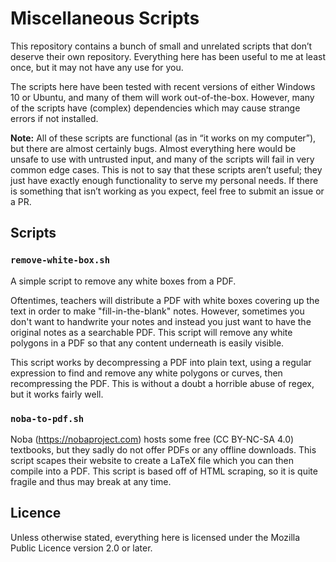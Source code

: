 Miscellaneous Scripts
====================

This repository contains a bunch of small and unrelated scripts that don’t deserve their own repository. Everything here has been useful to me at least once, but it may not have any use for you. 

The scripts here have been tested with recent versions of either Windows 10 or Ubuntu, and many of them will work out-of-the-box. However, many of the scripts have (complex) dependencies which may cause strange errors if not installed.

**Note:** All of these scripts are functional (as in “it works on my computer”), but there are almost certainly bugs. Almost everything here would be unsafe to use with untrusted input, and many of the scripts will fail in very common edge cases. This is not to say that these scripts aren’t useful; they just have exactly enough functionality to serve my personal needs. If there is something that isn’t working as you expect, feel free to submit an issue or a PR.

Scripts
-------

### `remove-white-box.sh`
A simple script to remove any white boxes from a PDF. 

Oftentimes, teachers will distribute a PDF with white boxes covering
up the text in order to make "fill-in-the-blank" notes. However,
sometimes you don't want to handwrite your notes and instead you just
want to have the original notes as a searchable PDF. This script will
remove any white polygons in a PDF so that any content underneath is
easily visible. 

This script works by decompressing a PDF into plain text, using a
regular expression to find and remove any white polygons or curves,
then recompressing the PDF. This is without a doubt a horrible abuse
of regex, but it works fairly well.

### `noba-to-pdf.sh`
Noba (https://nobaproject.com) hosts some free (CC BY-NC-SA 4.0)
textbooks, but they sadly do not offer PDFs or any offline downloads.
This script scapes their website to create a LaTeX file which you can
then compile into a PDF. This script is based off of HTML scraping, so
it is quite fragile and thus may break at any time.

Licence
-------

Unless otherwise stated, everything here is licensed under the Mozilla Public Licence version 2.0 or later.
